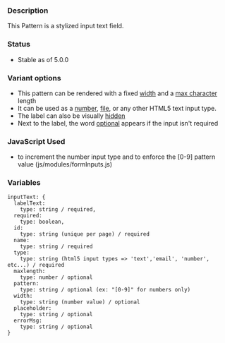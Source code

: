 ### Description
This Pattern is a stylized input text field.

### Status
* Stable as of 5.0.0

### Variant options
* This pattern can be rendered with a fixed [width](./?p=atoms-input-text-with-width) and a [max character](./?p=atoms-input-text-with-max-char) length
* It can be used as a [number](./?p=atoms-input-text-for-number), [file](./?p=atoms-input-text-for-file), or any other HTML5 text input type.
* The label can also be visually [hidden](./?p=atoms-input-text-with-hidden-label)
* Next to the label, the word [optional](./?p=atoms-input-text-as-optional) appears if the input isn't required

### JavaScript Used
* to increment the number input type and to enforce the [0-9] pattern value (js/modules/formInputs.js)


### Variables
~~~
inputText: {
  labelText:
    type: string / required,
  required: 
    type: boolean,
  id: 
    type: string (unique per page) / required
  name: 
    type: string / required
  type:
    type: string (html5 input types => 'text','email', 'number', etc...) / required
  maxlength:
    type: number / optional
  pattern:
    type: string / optional (ex: "[0-9]" for numbers only)
  width:
    type: string (number value) / optional
  placeholder:
    type: string / optional
  errorMsg:
    type: string / optional
}
~~~
